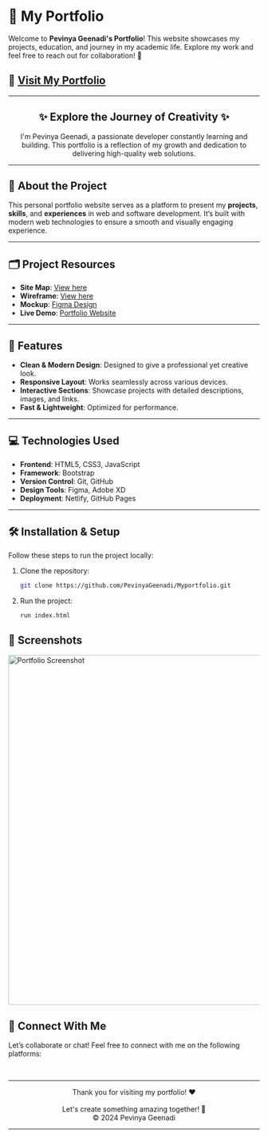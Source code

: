 # 🌟 My Portfolio

Welcome to **Pevinya Geenadi's Portfolio**! This website showcases my projects, education, and journey in my academic life. Explore my work and feel free to reach out for collaboration! 🚀

## 📍 [Visit My Portfolio](https://pevinya.netlify.app/)

---

<h2 align="center">✨ Explore the Journey of Creativity ✨</h2>

<p align="center">
  I'm Pevinya Geenadi, a passionate developer constantly learning and building. This portfolio is a reflection of my growth and dedication to delivering high-quality web solutions.
</p>

---

## 📖 About the Project

This personal portfolio website serves as a platform to present my **projects**, **skills**, and **experiences** in web and software development. It’s built with modern web technologies to ensure a smooth and visually engaging experience.

---

## 🗂️ Project Resources

- **Site Map**: [View here](https://www.gloomaps.com/gvD6NyzHVG)
- **Wireframe**: [View here](https://wireframe.cc/pro/pp/df568048d665887)
- **Mockup**: [Figma Design](https://www.figma.com/file/wKD2CGtQ4CYkiqJM14VMXX/Pevinya?type=design&mode=design&t=5tGmanMhvm79GCxB-1)
- **Live Demo**: [Portfolio Website](https://pevinyageenadi.github.io/Myportfolio/)

---

## 🌟 Features

- **Clean & Modern Design**: Designed to give a professional yet creative look.
- **Responsive Layout**: Works seamlessly across various devices.
- **Interactive Sections**: Showcase projects with detailed descriptions, images, and links.
- **Fast & Lightweight**: Optimized for performance.

---

## 💻 Technologies Used

- **Frontend**: HTML5, CSS3, JavaScript
- **Framework**: Bootstrap
- **Version Control**: Git, GitHub
- **Design Tools**: Figma, Adobe XD
- **Deployment**: Netlify, GitHub Pages

---

## 🛠️ Installation & Setup

Follow these steps to run the project locally:

1. Clone the repository:
   ```bash
   git clone https://github.com/PevinyaGeenadi/Myportfolio.git

2. Run the project:
   ```bash
   run index.html
   ```

## 📸 Screenshots
<img src="assets/screenshot.png" alt="Portfolio Screenshot" width="700" />


## 🤝 Connect With Me
Let’s collaborate or chat! Feel free to connect with me on the following platforms:

<!-- Add Font Awesome for Icons --> <link rel="stylesheet" href="https://cdnjs.cloudflare.com/ajax/libs/font-awesome/6.0.0-beta3/css/all.min.css"> 
<div align="center"> 
<a href="mailto:haputhanthri200@gmail.com"> <i class="fas fa-envelope" style="font-size:30px;"></i> </a>&nbsp;&nbsp; 
<a href="https://www.linkedin.com/in/pevinya-geenadi-26524627b/"> <i class="fab fa-linkedin" style="font-size:30px;"></i> </a>&nbsp;&nbsp; 
<a href="https://github.com/pevinyageenadi"> <i class="fab fa-github" style="font-size:30px;"></i> </a> 
</div>

---
<div align="center">
  Thank you for visiting my portfolio! ❤️<br> </br>
Let's create something amazing together! 🚀 <br/>
  &copy; 2024 Pevinya Geenadi
</div>

---


